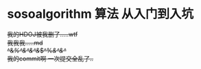 # sosoalgorithm 算法 从入门到入坑
 ~~我的HDOJ被我删了.....wtf
 <br>我我我.....md
 <br>^&*%^&^&^&*$^%*&^&^*
 <br>我的commit啊 一次提交全乱了..~~
